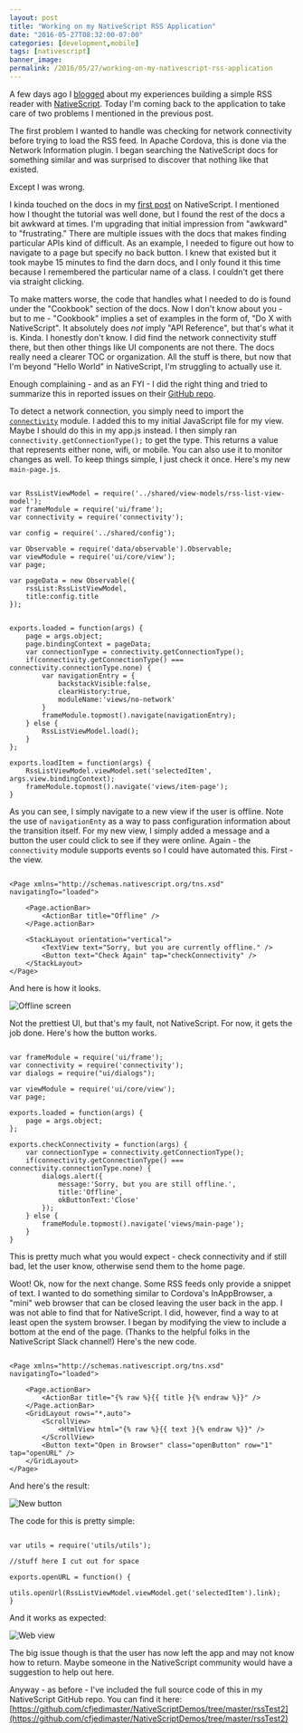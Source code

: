 ```yaml
---
layout: post
title: "Working on my NativeScript RSS Application"
date: "2016-05-27T08:32:00-07:00"
categories: [development,mobile]
tags: [nativescript]
banner_image: 
permalink: /2016/05/27/working-on-my-nativescript-rss-application
---
```


A few days ago I [blogged](https://www.raymondcamden.com/2016/05/23/a-simple-rss-reader-in-nativescript/) about my experiences building a simple RSS reader with [NativeScript](https://www.nativescript.org/). Today I'm coming back to the application to take care of two problems I mentioned in the previous post.

<!--more-->

The first problem I wanted to handle was checking for network connectivity before trying to load the RSS feed. In Apache Cordova, this is done via the Network Information plugin. I began searching the NativeScript docs for something similar and was surprised to discover that nothing like that existed.

Except I was wrong.

I kinda touched on the docs in my [first post](https://www.raymondcamden.com/2016/05/16/thoughts-on-nativescript-20/) on NativeScript. I mentioned how I thought the tutorial was well done, but I found the rest of the docs a bit awkward at times. I'm upgrading that initial impression from "awkward" to "frustrating." There are multiple issues with the docs that makes finding particular APIs kind of difficult. As an example, I needed to figure out how to navigate to a page but specify no back button. I knew that existed but it took maybe 15 minutes to find the darn docs, and I only found it this time because I remembered the particular name of a class. I couldn't get there via straight clicking.

To make matters worse, the code that handles what I needed to do is found under the "Cookbook" section of the docs. Now I don't know about you - but to me - "Cookbook" implies a set of examples in the form of, "Do X with NativeScript". It absolutely does *not* imply "API Reference", but that's what it is. Kinda. I honestly don't know. I did find the network connectivity stuff there, but then other things like UI components are not there. The docs really need a clearer TOC or organization. All the stuff is there, but now that I'm beyond "Hello World" in NativeScript, I'm struggling to actually use it. 

Enough complaining - and as an FYI - I did the right thing and tried to summarize this in reported issues on their [GitHub repo](https://github.com/nativescript/docs). 

To detect a network connection, you simply need to import the <code>[connectivity](http://docs.nativescript.org/cookbook/connectivity)</code> module. I added this to my initial JavaScript file for my view. Maybe I should do this in my app.js instead. I then simply ran `connectivity.getConnectionType();` to get the type. This returns a value that represents either none, wifi, or mobile. You can also use it to monitor changes as well. To keep things simple, I just check it once. Here's my new `main-page.js`.

<pre><code class="language-javascript">
var RssListViewModel = require('../shared/view-models/rss-list-view-model');
var frameModule = require('ui/frame');
var connectivity = require('connectivity');

var config = require('../shared/config');

var Observable = require('data/observable').Observable;
var viewModule = require('ui/core/view');
var page;

var pageData = new Observable({
	rssList:RssListViewModel,
	title:config.title
});


exports.loaded = function(args) {
	page = args.object;
	page.bindingContext = pageData;
	var connectionType = connectivity.getConnectionType();
	if(connectivity.getConnectionType() === connectivity.connectionType.none) {
		var navigationEntry = {
			backstackVisible:false,
			clearHistory:true,
			moduleName:'views/no-network'
		}
		frameModule.topmost().navigate(navigationEntry);
	} else {
		RssListViewModel.load();
	}
};

exports.loadItem = function(args) {
	RssListViewModel.viewModel.set('selectedItem', args.view.bindingContext);
	frameModule.topmost().navigate('views/item-page');
}
</code></pre>

As you can see, I simply navigate to a new view if the user is offline. Note the use of `navigationEnty` as a way to pass configuration information about the transition itself. For my new view, I simply added a message and a button the user could click to see if they were online. Again - the `connectivity` module supports events so I could have automated this. First - the view.

<pre><code class="language-javascript">
&lt;Page xmlns=&quot;http://schemas.nativescript.org/tns.xsd&quot; navigatingTo=&quot;loaded&quot;&gt;

	&lt;Page.actionBar&gt;
		&lt;ActionBar title=&quot;Offline&quot; /&gt;
	&lt;/Page.actionBar&gt;

	&lt;StackLayout orientation=&quot;vertical&quot;&gt;
		&lt;TextView text=&quot;Sorry, but you are currently offline.&quot; /&gt;
		&lt;Button text=&quot;Check Again&quot; tap=&quot;checkConnectivity&quot; /&gt;
	&lt;/StackLayout&gt;
&lt;/Page&gt;
</code></pre>

And here is how it looks.

<img src="https://static.raymondcamden.com/images/2016/05/rss2ns.png" class="imgborder" alt="Offline screen">

Not the prettiest UI, but that's my fault, not NativeScript. For now, it gets the job done. Here's how the button works.

<pre><code class="language-javascript">
var frameModule = require('ui/frame');
var connectivity = require('connectivity');
var dialogs = require("ui/dialogs");

var viewModule = require('ui/core/view');
var page;

exports.loaded = function(args) {
	page = args.object;
};

exports.checkConnectivity = function(args) {
	var connectionType = connectivity.getConnectionType();
	if(connectivity.getConnectionType() === connectivity.connectionType.none) {
		dialogs.alert({
			message:'Sorry, but you are still offline.',
			title:'Offline',
			okButtonText:'Close'
		});
	} else {
		frameModule.topmost().navigate('views/main-page');
	}
}
</code></pre>

This is pretty much what you would expect - check connectivity and if still bad, let the user know, otherwise send them to the home page. 

Woot! Ok, now for the next change. Some RSS feeds only provide a snippet of text. I wanted to do something similar to Cordova's InAppBrowser, a "mini" web browser that can be closed leaving the user back in the app. I was not able to find that for NativeScript. I did, however, find a way to at least open the system browser. I began by modifying the view to include a bottom at the end of the page. (Thanks to the helpful folks in the NativeScript Slack channel!) Here's the new code.

<pre><code class="language-javascript">
&lt;Page xmlns=&quot;http://schemas.nativescript.org/tns.xsd&quot; navigatingTo=&quot;loaded&quot;&gt;

	&lt;Page.actionBar&gt;
		&lt;ActionBar title=&quot;{% raw %}{{ title }{% endraw %}}&quot; /&gt;
	&lt;/Page.actionBar&gt;
	&lt;GridLayout rows=&quot;*,auto&quot;&gt;
		&lt;ScrollView&gt;
			&lt;HtmlView html=&quot;{% raw %}{{ text }{% endraw %}}&quot; /&gt;
		&lt;/ScrollView&gt;
		&lt;Button text=&quot;Open in Browser&quot; class=&quot;openButton&quot; row=&quot;1&quot; tap=&quot;openURL&quot; /&gt;
	&lt;/GridLayout&gt;
&lt;/Page&gt;
</code></pre>

And here's the result:

<img src="https://static.raymondcamden.com/images/2016/05/rss2ns2.png" class="imgborder" alt="New button">

The code for this is pretty simple:

<pre><code class="language-javascript">
var utils = require('utils/utils');

//stuff here I cut out for space

exports.openURL = function() {
	utils.openUrl(RssListViewModel.viewModel.get('selectedItem').link);	
}
</code></pre>

And it works as expected:

<img src="https://static.raymondcamden.com/images/2016/05/rss2ns3.png" class="imgborder" alt="Web view">

The big issue though is that the user has now left the app and may not know how to return. Maybe someone in the NativeScript community would have a suggestion to help out here. 

Anyway - as before - I've included the full source code of this in my NativeScript GitHub repo. You can find it here: [https://github.com/cfjedimaster/NativeScriptDemos/tree/master/rssTest2](https://github.com/cfjedimaster/NativeScriptDemos/tree/master/rssTest2)